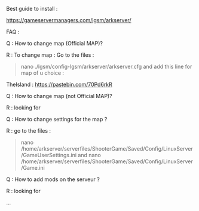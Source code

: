 Best guide to install : 

https://gameservermanagers.com/lgsm/arkserver/

FAQ : 

Q : How to change map (Official MAP)?

R : To change map :
Go to the files : 

> nano ./lgsm/config-lgsm/arkserver/arkserver.cfg
and add this line for map of u choice : 

TheIsland : https://pastebin.com/70Pd6rkR

Q : How to change map (not Official MAP)?

R : looking for

Q : How to change settings for the map ?

R : go to the files : 

> nano /home/arkserver/serverfiles/ShooterGame/Saved/Config/LinuxServer/GameUserSettings.ini
and
> nano /home/arkserver/serverfiles/ShooterGame/Saved/Config/LinuxServer/Game.ini

Q : How to add mods on the serveur ?

R : looking for

...






